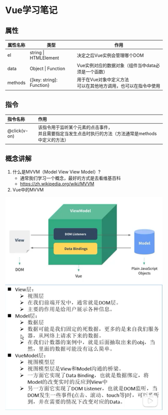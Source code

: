 # Vue学习笔记

## 属性

| 属性名称 | 类型                      | 作用                                                         |
| -------- | ------------------------- | ------------------------------------------------------------ |
| el       | string \| HTMLElement     | 决定之后Vue实例会管理哪个DOM                                 |
| data     | Object \| Function        | Vue实例对应的数据对象（组件当中data必须是一个函数）          |
| methods  | {[key: string]: Function} | 用于在Vue对象中定义方法<br />可以在其他地方调用，也可以在指令中使用 |

## 指令

| 指令名称     | 作用                                                         |
| :----------- | :----------------------------------------------------------- |
| @click(v-on) | 该指令用于监听某个元素的点击事件，<br />并且需要指定当发生点击时执行的方法（方法通常是methods中定义的方法） |

## 概念讲解

1. 什么是MVVM（Model View View Model）?
   - 通常我们学习一个概念，最好的方式是去看维基百科
   - https://zh.wikipedia.org/wiki/MVVM
2. Vue中的MVVM

![1612790948380](Vue.assets/1612790948380.png)![1612791183208](Vue.assets/1612791183208.png)